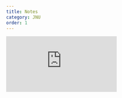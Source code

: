 ```yaml
---
title: Notes
category: JNU
order: 1
---
```



<embed src="https://examguidance.github.io/life_sciences.pdf" type="application/pdf"/>
